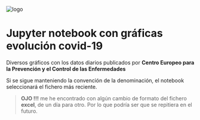 ![logo](https://raw.github.com/1N0T/images/master/global/1N0T.png)
# Jupyter notebook con gráficas evolución covid-19
Diversos gráficos con los datos diarios publicados por **Centro Europeo para la Prevención y el Control de las Enfermedades**

Si se sigue manteniendo la convención de la denominación, el notebook seleccionará el fichero más reciente.

 > **OJO !!!** me he encontrado con algún cambio de formato del fichero **excel**, de un día para otro. Por lo que podría ser que se repitiera en el futuro.
